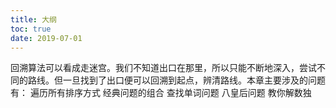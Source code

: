 ```yaml
---
title: 大纲
toc: true
date: 2019-07-01
---
```

回溯算法可以看成走迷宫。我们不知道出口在那里，所以只能不断地深入，尝试不同的路线。但一旦找到了出口便可以回溯到起点，辨清路线。本章主要涉及的问题有：
遍历所有排序方式
经典问题的组合
查找单词问题
八皇后问题
教你解数独
